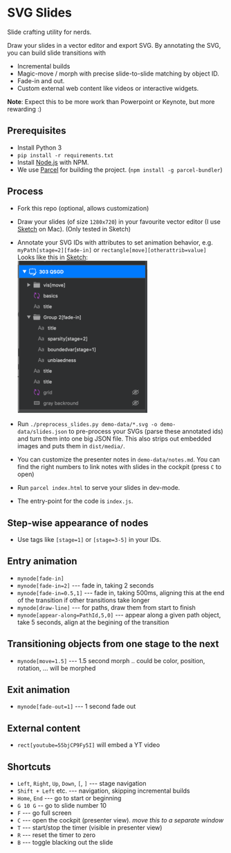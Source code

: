 # SVG Slides

Slide crafting utility for nerds.

Draw your slides in a vector editor and export SVG.
By annotating the SVG, you can build slide transitions with

-   Incremental builds
-   Magic-move / morph with precise slide-to-slide matching by object ID.
-   Fade-in and out.
-   Custom external web content like videos or interactive widgets.

**Note**: Expect this to be more work than Powerpoint or Keynote, but more rewarding :)

## Prerequisites

- Install Python 3
- `pip install -r requirements.txt`
- Install [Node.js](https://nodejs.org/en/) with NPM.
- We use [Parcel](https://parceljs.org/) for building the project. (`npm install -g parcel-bundler`)

## Process

-   Fork this repo (optional, allows customization)

-   Draw your slides (of size `1280x720`) in your favourite vector editor (I use [Sketch](https://www.sketch.com/) on Mac). (Only tested in Sketch)

-   Annotate your SVG IDs with attributes to set animation behavior, e.g. `myPath[stage=2][fade-in]` or `rectangle[move][otherattrib=value]`
    <br>Looks like this in [Sketch](https://www.sketch.com/):<br>
    <img src="./docs/sketch-screenshot.png" width="300px" />

-   Run `./preprocess_slides.py demo-data/*.svg -o demo-data/slides.json` to pre-process your SVGs (parse these annotated ids) and turn them into one big JSON file.
    This also strips out embedded images and puts them in `dist/media/`.

-   You can customize the presenter notes in `demo-data/notes.md`.
    You can find the right numbers to link notes with slides in the cockpit (press `C` to open)

-   Run `parcel index.html` to serve your slides in dev-mode.

-   The entry-point for the code is `index.js`.

## Step-wise appearance of nodes

-   Use tags like `[stage=1]` or `[stage=3-5]` in your IDs.

## Entry animation

-   `mynode[fade-in]`
-   `mynode[fade-in=2]` --- fade in, taking 2 seconds
-   `mynode[fade-in=0.5,1]` --- fade in, taking 500ms, aligning this at the end of the transition if other transitions take longer
-   `mynode[draw-line]` --- for paths, draw them from start to finish
-   `mynode[appear-along=PathId,5,0]` --- appear along a given path object, take 5 seconds, align at the begining of the transition

## Transitioning objects from one stage to the next

-   `mynode[move=1.5]` --- 1.5 second morph .. could be color, position, rotation, ... will be morphed

## Exit animation

-   `mynode[fade-out=1]` --- 1 second fade out

## External content

-   `rect[youtube=55bjCP9Fy5I]` will embed a YT video

## Shortcuts

-   `Left`, `Right`, `Up`, `Down`, `[`, `]` --- stage navigation
-   `Shift + Left` etc. --- navigation, skipping incremental builds
-   `Home`, `End` --- go to start or beginning
-   `G 10 G` -- go to slide number 10
-   `F` --- go full screen
-   `C` --- open the cockpit (presenter view). _move this to a separate window_
-   `T` --- start/stop the timer (visible in presenter view)
-   `R` --- reset the timer to zero
-   `B` --- toggle blacking out the slide
